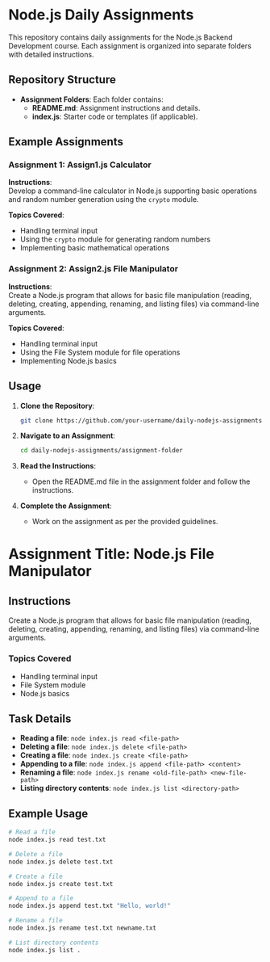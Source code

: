 # Node.js Daily Assignments

This repository contains daily assignments for the Node.js Backend Development course. Each assignment is organized into separate folders with detailed instructions.

## Repository Structure

- **Assignment Folders**: Each folder contains:
  - **README.md**: Assignment instructions and details.
  - **index.js**: Starter code or templates (if applicable).

## Example Assignments

### Assignment 1: Assign1.js Calculator

**Instructions**:  
Develop a command-line calculator in Node.js supporting basic operations and random number generation using the `crypto` module.

**Topics Covered**:
- Handling terminal input
- Using the `crypto` module for generating random numbers
- Implementing basic mathematical operations

### Assignment 2: Assign2.js File Manipulator

**Instructions**:  
Create a Node.js program that allows for basic file manipulation (reading, deleting, creating, appending, renaming, and listing files) via command-line arguments.

**Topics Covered**:
- Handling terminal input
- Using the File System module for file operations
- Implementing Node.js basics

## Usage

1. **Clone the Repository**:
   ```bash
   git clone https://github.com/your-username/daily-nodejs-assignments.git
   ```

2. **Navigate to an Assignment**:
   ```bash
   cd daily-nodejs-assignments/assignment-folder
   ```

3. **Read the Instructions**:
   - Open the README.md file in the assignment folder and follow the instructions.

4. **Complete the Assignment**:
   - Work on the assignment as per the provided guidelines.
# Assignment Title: Node.js File Manipulator

## Instructions

Create a Node.js program that allows for basic file manipulation (reading, deleting, creating, appending, renaming, and listing files) via command-line arguments.

### Topics Covered

- Handling terminal input
- File System module
- Node.js basics

## Task Details

- **Reading a file**: `node index.js read <file-path>`
- **Deleting a file**: `node index.js delete <file-path>`
- **Creating a file**: `node index.js create <file-path>`
- **Appending to a file**: `node index.js append <file-path> <content>`
- **Renaming a file**: `node index.js rename <old-file-path> <new-file-path>`
- **Listing directory contents**: `node index.js list <directory-path>`

## Example Usage

```bash
# Read a file
node index.js read test.txt

# Delete a file
node index.js delete test.txt

# Create a file
node index.js create test.txt

# Append to a file
node index.js append test.txt "Hello, world!"

# Rename a file
node index.js rename test.txt newname.txt

# List directory contents
node index.js list .
